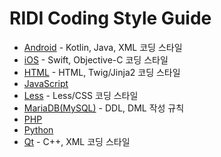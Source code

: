 # RIDI Coding Style Guide

- [Android](Android.md) - Kotlin, Java, XML 코딩 스타일
- [iOS](iOS.md) - Swift, Objective-C 코딩 스타일
- [HTML](HTML.md) - HTML, Twig/Jinja2 코딩 스타일
- [JavaScript](JavaScript.md)
- [Less](Less.md) - Less/CSS 코딩 스타일
- [MariaDB(MySQL)](MariaDB(MySQL).md) - DDL, DML 작성 규칙
- [PHP](PHP.md)
- [Python](Python.md)
- [Qt](Qt.md) - C++, XML 코딩 스타일
